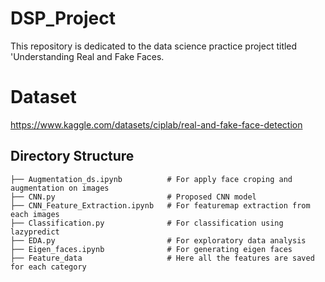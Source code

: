 # DSP_Project
This repository is dedicated to the data science practice project titled 'Understanding Real and Fake Faces.

# Dataset
https://www.kaggle.com/datasets/ciplab/real-and-fake-face-detection

## Directory Structure

```
├── Augmentation_ds.ipynb          # For apply face croping and augmentation on images
├── CNN.py                         # Proposed CNN model
├── CNN_Feature_Extraction.ipynb   # For featuremap extraction from each images
├── Classification.py              # For classification using lazypredict
├── EDA.py                         # For exploratory data analysis
├── Eigen_faces.ipynb              # For generating eigen faces
├── Feature_data                   # Here all the features are saved for each category

``` 
